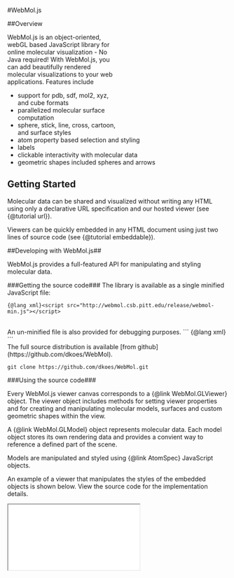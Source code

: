 <style>
.page-title {visibility: hidden; height: 0px; width: 0px;} //hack to get rid of Index
</style>
<script src="http://webmol.csb.pitt.edu/release/webmol-min.js"></script> 
#WebMol.js
<div  style="float: right; height: 250px; width: 250px; position: relative;" class='webmoljs_viewer' data-pdb='1UBQ' data-backgroundcolor='0xffffff' data-style='{"cartoon":{"color": "spectrum"}}'></div>  
<script>
setInterval(function() {
 if(WebMol.viewers) if(WebMol.viewers[0]) {
    var view = WebMol.viewers[0];
    view.rotate(1);
 }
}, 50);
</script>
##Overview    

WebMol.js is an object-oriented, webGL based JavaScript library for online molecular visualization - No Java required!
With WebMol.js, you can add beautifully rendered molecular visualizations to your web applications.  Features include
 * support for pdb, sdf, mol2, xyz, and cube formats
 * parallelized molecular surface computation
 * sphere, stick, line, cross, cartoon, and surface styles
 * atom property based selection and styling
 * labels
 * clickable interactivity with molecular data
 * geometric shapes included spheres and arrows

## Getting Started ##

Molecular data can be shared and visualized without writing any HTML
 using only a declarative URL specification and our hosted viewer (see {@tutorial url}).

Viewers can be quickly embedded in any HTML document using just two lines of source code (see {@tutorial embeddable}).

##Developing with WebMol.js##

WebMol.js provides a full-featured API for manipulating and styling molecular data.

###Getting the source code###
The library is available as a single minified JavaScript file:

``` 
{@lang xml}<script src="http://webmol.csb.pitt.edu/release/webmol-min.js"></script> 
```

<br>
An un-minified file is also provided for debugging purposes.
``` 
{@lang xml}<script src="http://webmol.csb.pitt.edu/release/webmol.js"></script> 
```

<br>
The full source distribution is available [from github](https://github.com/dkoes/WebMol).

```
git clone https://github.com/dkoes/WebMol.git
``` 

###Using the source code###

Every WebMol.js viewer canvas corresponds to a {@link WebMol.GLViewer} object. The viewer object
includes methods for setting viewer properties and for creating and manipulating molecular models, surfaces
and custom geometric shapes within the view.

A {@link WebMol.GLModel} object represents molecular data.  Each model object stores its own
rendering data and provides a convient way to reference a defined part of the scene.

Models are manipulated and styled using {@link AtomSpec} JavaScript objects. 

An example of a viewer that manipulates the styles of the embedded objects is shown below.  View the source code for the implementation details.

<iframe style="width: 800px, height: 800px" src="example.html"></iframe> 
